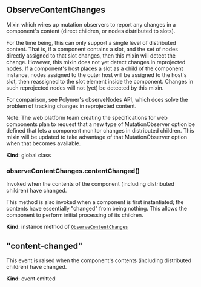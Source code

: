 <a name="ObserveContentChanges"></a>
## ObserveContentChanges
Mixin which wires up mutation observers to report any changes in a
component's content (direct children, or nodes distributed to slots).

For the time being, this can only support a single level of distributed
content. That is, if a component contains a slot, and the set of nodes
directly assigned to that slot changes, then this mixin will detect the
change. However, this mixin does not yet detect changes in reprojected
nodes. If a component's host places a slot as a child of the component
instance, nodes assigned to the outer host will be assigned to the host's
slot, then reassigned to the slot element inside the component. Changes in
such reprojected nodes will not (yet) be detected by this mixin.

For comparison, see Polymer's observeNodes API, which does solve the
problem of tracking changes in reprojected content.

Note: The web platform team creating the specifications for web components
plan to request that a new type of MutationObserver option be defined that
lets a component monitor changes in distributed children. This mixin will
be updated to take advantage of that MutationObserver option when that
becomes available.

**Kind**: global class  
<a name="ObserveContentChanges+contentChanged"></a>
### observeContentChanges.contentChanged()
Invoked when the contents of the component (including distributed
children) have changed.

This method is also invoked when a component is first instantiated; the
contents have essentially "changed" from being nothing. This allows the
component to perform initial processing of its children.

**Kind**: instance method of <code>[ObserveContentChanges](#ObserveContentChanges)</code>  
<a name="event_content-changed"></a>
## "content-changed"
This event is raised when the component's contents (including distributed
children) have changed.

**Kind**: event emitted  
